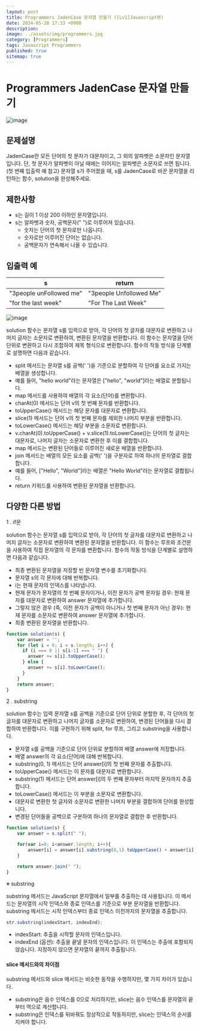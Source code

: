```yaml
---
layout: post
title: Programmers JadenCase 문자열 만들기 ([Lv1]Javascript편)
date: 2024-05-28 17:33 +0900
description: 
image: ../assets/img/programmers.jpg
category: [Programmers]
tags: Javascript Programmers
published: true
sitemap: true
---
```


# Programmers JadenCase 문자열 만들기

![image](https://github.com/gnlgk/gnlgk.github.io/assets/161431748/b5765153-88c5-472e-8370-776953ee77d5)

## 문제설명

JadenCase란 모든 단어의 첫 문자가 대문자이고, 그 외의 알파벳은 소문자인 문자열입니다. 단, 첫 문자가 알파벳이 아닐 때에는 이어지는 알파벳은 소문자로 쓰면 됩니다. (첫 번째 입출력 예 참고)
문자열 s가 주어졌을 때, s를 JadenCase로 바꾼 문자열을 리턴하는 함수, solution을 완성해주세요.

## 제한사항

* s는 길이 1 이상 200 이하인 문자열입니다.
* s는 알파벳과 숫자, 공백문자(" ")로 이루어져 있습니다.
    - 숫자는 단어의 첫 문자로만 나옵니다.
    - 숫자로만 이루어진 단어는 없습니다.
    - 공백문자가 연속해서 나올 수 있습니다.

## 입출력 예

|s|return|
|---|---|
|"3people unFollowed me"|"3people Unfollowed Me"|
|"for the last week"|"For The Last Week"|

![image](https://github.com/gnlgk/gnlgk.github.io/assets/161431748/4ec724b9-fdd8-416c-8797-4789abc5329b)

solution 함수는 문자열 s를 입력으로 받아, 각 단어의 첫 글자를 대문자로 변환하고 나머지 글자는 소문자로 변환하여, 변환된 문자열을 반환합니다. 이 함수는 문자열을 단어 단위로 변환하고 다시 조합하여 제목 형식으로 변환합니다. 함수의 작동 방식을 단계별로 설명하면 다음과 같습니다.

* split 메서드는 문자열 s를 공백(' ')을 기준으로 분할하여 각 단어를 요소로 가지는 배열을 생성합니다.
* 예를 들어, "hello world"라는 문자열은 ["hello", "world"]라는 배열로 분할됩니다.
* map 메서드를 사용하여 배열의 각 요소(단어)를 변환합니다.
* charAt(0) 메서드는 단어 v의 첫 번째 문자를 반환합니다.
* toUpperCase() 메서드는 해당 문자를 대문자로 변환합니다.
* slice(1) 메서드는 단어 v의 첫 번째 문자를 제외한 나머지 부분을 반환합니다.
* toLowerCase() 메서드는 해당 부분을 소문자로 변환합니다.
* v.charAt(0).toUpperCase() + v.slice(1).toLowerCase()는 단어의 첫 글자는 대문자로, 나머지 글자는 소문자로 변환한 후 이를 결합합니다.
* map 메서드는 변환된 단어들로 이루어진 새로운 배열을 반환합니다.
* join 메서드는 배열의 모든 요소를 공백(' ')을 구분자로 하여 하나의 문자열로 결합합니다.
* 예를 들어, ["Hello", "World"]라는 배열은 "Hello World"라는 문자열로 결합됩니다.
* return 키워드를 사용하여 변환된 문자열을 반환합니다.

## 다양한 다른 방법

1 . if문

solution 함수는 문자열 s를 입력으로 받아, 각 단어의 첫 글자를 대문자로 변환하고 나머지 글자는 소문자로 변환하여 변환된 문자열을 반환합니다. 이 함수는 루프와 조건문을 사용하여 직접 문자열의 각 문자를 변환합니다. 함수의 작동 방식을 단계별로 설명하면 다음과 같습니다.

* 최종 변환된 문자열을 저장할 빈 문자열 변수를 초기화합니다.
* 문자열 s의 각 문자에 대해 반복합니다.
* i는 현재 문자의 인덱스를 나타냅니다.
* 현재 문자가 문자열의 첫 번째 문자이거나, 이전 문자가 공백 문자일 경우: 현재 문자를 대문자로 변환하여 answer 문자열에 추가합니다.
* 그렇지 않은 경우 (즉, 이전 문자가 공백이 아니거나 첫 번째 문자가 아닌 경우): 현재 문자를 소문자로 변환하여 answer 문자열에 추가합니다.
* 최종 변환된 문자열을 반환합니다.

````javascript
function solution(s) {
    var answer = '';
    for (let i = 0; i < s.length; i++) {
      if (i === 0 || s[i-1] === " ") {
        answer += s[i].toUpperCase();
      } else {
        answer += s[i].toLowerCase();
      }
    }
    return answer;
}
````

2 . substring

solution 함수는 입력 문자열 s를 공백을 기준으로 단어 단위로 분할한 후, 각 단어의 첫 글자를 대문자로 변환하고 나머지 글자를 소문자로 변환하여, 변경된 단어들을 다시 결합하여 반환합니다. 이를 구현하기 위해 split, for 루프, 그리고 substring을 사용합니다. 

* 문자열 s를 공백을 기준으로 단어 단위로 분할하여 배열 answer에 저장합니다.
* 배열 answer의 각 요소(단어)에 대해 반복합니다.
* substring(0, 1) 메서드는 단어 answer[i]의 첫 번째 문자를 추출합니다.
* toUpperCase() 메서드는 이 문자를 대문자로 변환합니다.
* substring(1) 메서드는 단어 answer[i]의 두 번째 문자부터 마지막 문자까지 추출합니다.
* toLowerCase() 메서드는 이 부분을 소문자로 변환합니다.
* 대문자로 변환한 첫 글자와 소문자로 변환한 나머지 부분을 결합하여 단어를 완성합니다.
* 변경된 단어들을 공백으로 구분하여 하나의 문자열로 결합한 후 반환합니다.

````javascript
function solution(s) {
    var answer = s.split(" ");

    for(var i=0; i<answer.length; i++){
        answer[i] = answer[i].substring(0,1).toUpperCase() + answer[i].substring(1).toLowerCase();
    }

    return answer.join(" ");
}
````

※ substring

substring 메서드는 JavaScript 문자열에서 일부를 추출하는 데 사용됩니다. 이 메서드는 문자열의 시작 인덱스와 종료 인덱스를 기준으로 부분 문자열을 반환합니다. substring 메서드는 시작 인덱스부터 종료 인덱스 이전까지의 문자열을 추출합니다.

````javascript
str.substring(indexStart, indexEnd);
````

* indexStart: 추출을 시작할 문자의 인덱스입니다.
* indexEnd (옵션): 추출을 끝낼 문자의 인덱스입니다. 이 인덱스는 추출에 포함되지 않습니다. 지정하지 않으면 문자열의 끝까지 추출됩니다.

#### slice 메서드와의 차이점

substring 메서드와 slice 메서드는 비슷한 동작을 수행하지만, 몇 가지 차이가 있습니다.

* substring은 음수 인덱스를 0으로 처리하지만, slice는 음수 인덱스를 문자열의 끝부터 역으로 계산합니다.
* substring은 인덱스를 뒤바꿔도 정상적으로 작동하지만, slice는 인덱스의 순서를 지켜야 합니다.
